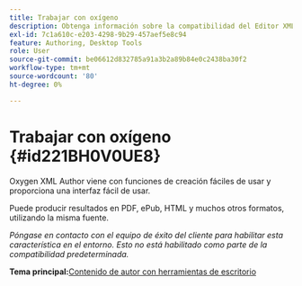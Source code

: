 ```yaml
---
title: Trabajar con oxígeno
description: Obtenga información sobre la compatibilidad del Editor XML de Oxygen con la creación y publicación de contenido en AEM Guides.
exl-id: 7c1a610c-e203-4298-9b29-457aef5e8c94
feature: Authoring, Desktop Tools
role: User
source-git-commit: be06612d832785a91a3b2a89b84e0c2438ba30f2
workflow-type: tm+mt
source-wordcount: '80'
ht-degree: 0%

---
```


# Trabajar con oxígeno {#id221BH0V0UE8}

Oxygen XML Author viene con funciones de creación fáciles de usar y proporciona una interfaz fácil de usar.

Puede producir resultados en PDF, ePub, HTML y muchos otros formatos, utilizando la misma fuente.

*Póngase en contacto con el equipo de éxito del cliente para habilitar esta característica en el entorno. Esto no está habilitado como parte de la compatibilidad predeterminada.*

**Tema principal:**&#x200B;[&#x200B; Contenido de autor con herramientas de escritorio](author-desktop-tools.md)
